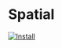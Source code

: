 # Spatial

[![Install](https://github.com/Sleitnick/rbxts-proton/actions/workflows/lint.yaml/badge.svg)](https://github.com/Sleitnick/rbxts-proton/actions/workflows/lint.yaml)
